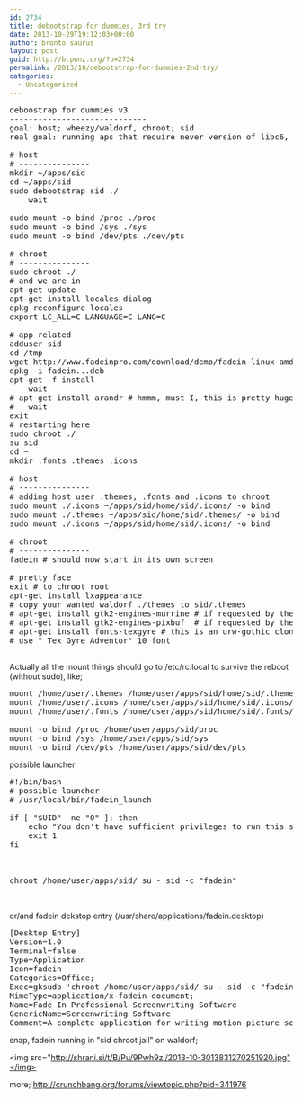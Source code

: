 ```yaml
---
id: 2734
title: debootstrap for dummies, 3rd try
date: 2013-10-29T19:12:03+00:00
author: bronto saurus
layout: post
guid: http://b.pwnz.org/?p=2734
permalink: /2013/10/debootstrap-for-dummies-2nd-try/
categories:
  - Uncategorized
---
```

<pre>deboostrap for dummies v3
-----------------------------
goal: host; wheezy/waldorf, chroot; sid
real goal: running aps that require never version of libc6, like "fadein".

# host
# ---------------
mkdir ~/apps/sid
cd ~/apps/sid
sudo debootstrap sid ./
    wait

sudo mount -o bind /proc ./proc
sudo mount -o bind /sys ./sys
sudo mount -o bind /dev/pts ./dev/pts

# chroot
# ---------------
sudo chroot ./
# and we are in
apt-get update
apt-get install locales dialog
dpkg-reconfigure locales
export LC_ALL=C LANGUAGE=C LANG=C

# app related
adduser sid
cd /tmp
wget http://www.fadeinpro.com/download/demo/fadein-linux-amd64-demo.deb
dpkg -i fadein...deb
apt-get -f install
    wait
# apt-get install arandr # hmmm, must I, this is pretty huge ~ 60 megs? &lt; edit: not needed
#   wait
exit
# restarting here
sudo chroot ./
su sid
cd ~
mkdir .fonts .themes .icons

# host
# ---------------
# adding host user .themes, .fonts and .icons to chroot
sudo mount ./.icons ~/apps/sid/home/sid/.icons/ -o bind
sudo mount ./.themes ~/apps/sid/home/sid/.themes/ -o bind
sudo mount ./.icons ~/apps/sid/home/sid/.icons/ -o bind

# chroot
# ---------------
fadein # should now start in its own screen

# pretty face
exit # to chroot root
apt-get install lxappearance
# copy your wanted waldorf ./themes to sid/.themes
# apt-get install gtk2-engines-murrine # if requested by theme
# apt-get install gtk2-engines-pixbuf  # if requested by theme
# apt-get install fonts-texgyre # this is an urw-gothic clone
# use " Tex Gyre Adventor" 10 font

</pre>

Actually all the mount things should go to /etc/rc.local to survive the reboot (without sudo), like;

<pre>mount /home/user/.themes /home/user/apps/sid/home/sid/.themes/ -o bind
mount /home/user/.icons /home/user/apps/sid/home/sid/.icons/ -o bind
mount /home/user/.fonts /home/user/apps/sid/home/sid/.fonts/ -o bind

mount -o bind /proc /home/user/apps/sid/proc
mount -o bind /sys /home/user/apps/sid/sys
mount -o bind /dev/pts /home/user/apps/sid/dev/pts</pre>

possible launcher

<pre>#!/bin/bash
# possible launcher
# /usr/local/bin/fadein_launch

if [ "$UID" -ne "0" ]; then
    echo "You don't have sufficient privileges to run this script."
    exit 1
fi



chroot /home/user/apps/sid/ su - sid -c "fadein"
  

</pre>

or/and fadein dekstop entry (/usr/share/applications/fadein.desktop)

<pre>[Desktop Entry]
Version=1.0
Terminal=false
Type=Application
Icon=fadein
Categories=Office;
Exec=gksudo 'chroot /home/user/apps/sid/ su - sid -c "fadein"'
MimeType=application/x-fadein-document;
Name=Fade In Professional Screenwriting Software
GenericName=Screenwriting Software 
Comment=A complete application for writing motion picture screenplays.
</pre>

snap, fadein running in "sid chroot jail" on waldorf;

<img src="http://shrani.si/t/B/Pu/9Pwh9zi/2013-10-3013831270251920.jpg"</img></href> 

more; <http://crunchbang.org/forums/viewtopic.php?pid=341976>